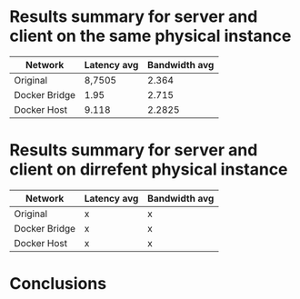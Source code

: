 
# Results summary for server and client on the same physical instance

| Network       | Latency avg | Bandwidth avg |
|---|-------------|---------------|
| Original      | 8,7505      | 2.364         |
| Docker Bridge | 1.95        | 2.715         |
| Docker Host   | 9.118       | 2.2825        |


# Results summary for server and client on dirrefent physical instance

| Network       | Latency avg   | Bandwidth avg |
|---|---|---|
| Original      |       x       |       x       |
| Docker Bridge |       x       |       x       |
| Docker Host   |       x       |       x       |



# Conclusions

